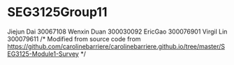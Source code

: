 # SEG3125Group11  
Jiejun Dai  30067108
Wenxin Duan  300030092
EricGao   300076901
Virgil Lin  300079611
/*
  Modified from source code from 
  https://github.com/carolinebarriere/carolinebarriere.github.io/tree/master/SEG3125-Module1-Survey
*/
